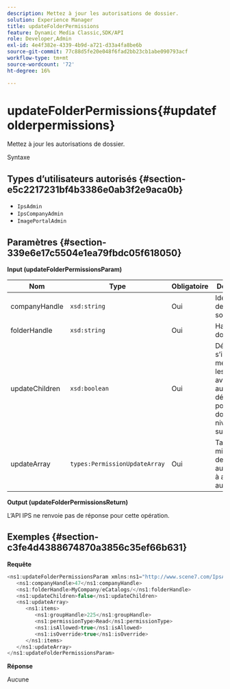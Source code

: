 ```yaml
---
description: Mettez à jour les autorisations de dossier.
solution: Experience Manager
title: updateFolderPermissions
feature: Dynamic Media Classic,SDK/API
role: Developer,Admin
exl-id: 4e4f382e-4339-4b9d-a721-d33a4fa8be6b
source-git-commit: 77c88d5fe20e048f6fad2bb23cb1abe090793acf
workflow-type: tm+mt
source-wordcount: '72'
ht-degree: 16%

---
```


# updateFolderPermissions{#updatefolderpermissions}

Mettez à jour les autorisations de dossier.

Syntaxe

## Types d’utilisateurs autorisés {#section-e5c2217231bf4b3386e0ab3f2e9aca0b}

* `IpsAdmin`
* `IpsCompanyAdmin`
* `ImagePortalAdmin`

## Paramètres {#section-339e6e17c5504e1ea79fbdc05f618050}

**Input (updateFolderPermissionsParam)**

| Nom | Type | Obligatoire | Description |
|---|---|---|---|
| companyHandle | `xsd:string` | Oui | Identifiant de la société. |
| folderHandle | `xsd:string` | Oui | Handle du dossier. |
| updateChildren | `xsd:boolean` | Oui | Détermine s’il faut mettre à jour les enfants avec des autorisations définies pour le dossier de niveau supérieur. |
| updateArray | `types:PermissionUpdateArray` | Oui | Tableau des mises à jour des autorisations à appliquer au dossier. |

**Output (updateFolderPermissionsReturn)**

L’API IPS ne renvoie pas de réponse pour cette opération.

## Exemples {#section-c3fe4d4388674870a3856c35ef66b631}

**Requête**

```java
<ns1:updateFolderPermissionsParam xmlns:ns1="http://www.scene7.com/IpsApi/xsd">
   <ns1:companyHandle>47</ns1:companyHandle>
   <ns1:folderHandle>MyCompany/eCatalogs/</ns1:folderHandle>
   <ns1:updateChildren>false</ns1:updateChildren>
   <ns1:updateArray>
      <ns1:items>
         <ns1:groupHandle>225</ns1:groupHandle>
         <ns1:permissionType>Read</ns1:permissionType>
         <ns1:isAllowed>true</ns1:isAllowed>
         <ns1:isOverride>true</ns1:isOverride>
      </ns1:items>
   </ns1:updateArray>
</ns1:updateFolderPermissionsParam>
```

**Réponse**

Aucune

